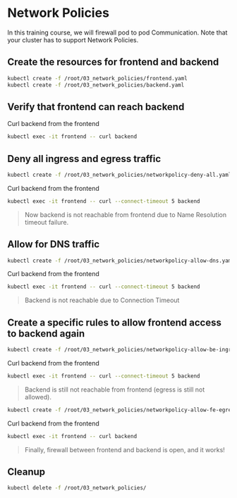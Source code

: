 # Network Policies

In this training course, we will firewall pod to pod Communication. Note that your cluster has to support Network Policies.

## Create the resources for frontend and backend

```bash
kubectl create -f /root/03_network_policies/frontend.yaml
kubectl create -f /root/03_network_policies/backend.yaml
```

## Verify that frontend can reach backend

Curl backend from the frontend

```bash
kubectl exec -it frontend -- curl backend
```

## Deny all ingress and egress traffic

```bash
kubectl create -f /root/03_network_policies/networkpolicy-deny-all.yaml
```

Curl backend from the frontend

```bash
kubectl exec -it frontend -- curl --connect-timeout 5 backend
```

> Now backend is not reachable from frontend due to Name Resolution timeout failure.

## Allow for DNS traffic

```bash
kubectl create -f /root/03_network_policies/networkpolicy-allow-dns.yaml
```

Curl backend from the frontend

```bash
kubectl exec -it frontend -- curl --connect-timeout 5 backend
```

> Backend is not reachable due to Connection Timeout

## Create a specific rules to allow frontend access to backend again

```bash
kubectl create -f /root/03_network_policies/networkpolicy-allow-be-ingress.yaml
```

Curl backend from the frontend

```bash
kubectl exec -it frontend -- curl --connect-timeout 5 backend
```

> Backend is still not reachable from frontend (egress is still not allowed).

```bash
kubectl create -f /root/03_network_policies/networkpolicy-allow-fe-egress.yaml
```

Curl backend from the frontend

```bash
kubectl exec -it frontend -- curl backend
```

> Finally, firewall between frontend and backend is open, and it works!

## Cleanup

```bash
kubectl delete -f /root/03_network_policies/
```
